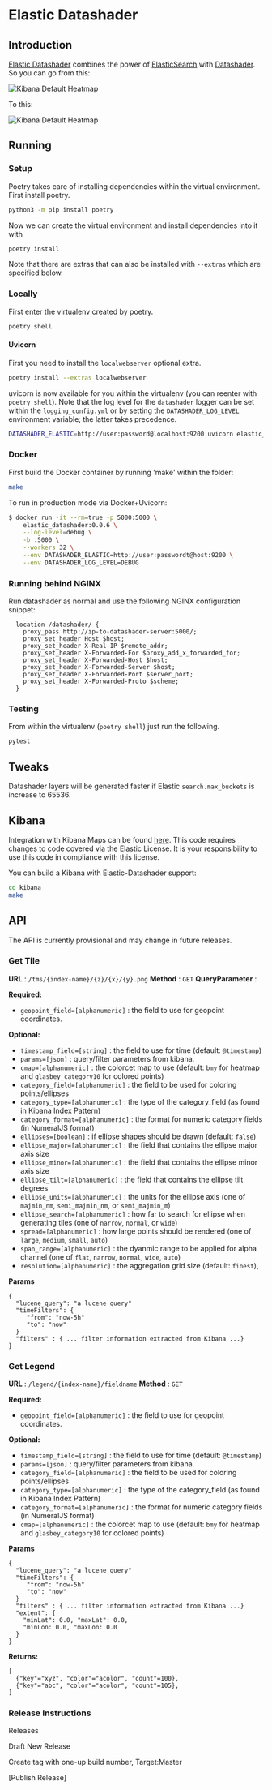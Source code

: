 # Elastic Datashader

## Introduction

[Elastic Datashader](https://github.com/spectriclabs/elastic_datashader) combines
the power of [ElasticSearch](www.elastic.co) with [Datashader](https://datashader.org/).
So you can go from this:

![Kibana Default Heatmap](doc/img/elastic_heatmap.png)

To this:

![Kibana Default Heatmap](doc/img/datashader_heatmap.png)

## Running

### Setup
Poetry takes care of installing dependencies within the virtual environment.  First install poetry.

```sh
python3 -m pip install poetry
```

Now we can create the virtual environment and install dependencies into it with

```sh
poetry install
```

Note that there are extras that can also be installed with `--extras` which are specified below.

### Locally

First enter the virtualenv created by poetry.


```sh
poetry shell
```

#### Uvicorn
First you need to install the `localwebserver` optional extra.

```sh
poetry install --extras localwebserver
```

uvicorn is now available for you within the virtualenv (you can reenter with `poetry shell`).  Note that the log level for the `datashader` logger can be set within the `logging_config.yml` or by setting the `DATASHADER_LOG_LEVEL` environment variable; the latter takes precedence.

```sh
DATASHADER_ELASTIC=http://user:password@localhost:9200 uvicorn elastic_datashader:app --reload --port 6002 --log-config deployment/logging_config.yml 
```

### Docker

First build the Docker container by running 'make' within the folder:

```sh
make
```

To run in production mode via Docker+Uvicorn:

```sh
$ docker run -it --rm=true -p 5000:5000 \
    elastic_datashader:0.0.6 \
    --log-level=debug \
    -b :5000 \
    --workers 32 \
    --env DATASHADER_ELASTIC=http://user:passwordt@host:9200 \
    --env DATASHADER_LOG_LEVEL=DEBUG
```

### Running behind NGINX

Run datashader as normal and use the following NGINX configuration snippet:

```
  location /datashader/ {
    proxy_pass http://ip-to-datashader-server:5000/;
    proxy_set_header Host $host;
    proxy_set_header X-Real-IP $remote_addr;
    proxy_set_header X-Forwarded-For $proxy_add_x_forwarded_for;
    proxy_set_header X-Forwarded-Host $host;
    proxy_set_header X-Forwarded-Server $host;
    proxy_set_header X-Forwarded-Port $server_port;
    proxy_set_header X-Forwarded-Proto $scheme;
  }
```

### Testing
From within the virtualenv (`poetry shell`) just run the following.

```sh
pytest
```

## Tweaks

Datashader layers will be generated faster if Elastic `search.max_buckets` is increase to 65536.

## Kibana

Integration with Kibana Maps can be found [here](https://github.com/spectriclabs/kibana/tree/feat-datashader).  This code
requires changes to code covered via the Elastic License.  It is your responsibility to use this code in compliance with this license.

You can build a Kibana with Elastic-Datashader support:

```sh
cd kibana
make
```

## API

The API is currently provisional and may change in future releases.

### Get Tile

**URL** : `/tms/{index-name}/{z}/{x}/{y}.png`
**Method** : `GET`
**QueryParameter** :

**Required:**

* `geopoint_field=[alphanumeric]` : the field to use for geopoint coordinates.

**Optional:**

* `timestamp_field=[string]` : the field to use for time (default: `@timestamp`)
* `params=[json]` : query/filter parameters from kibana.
* `cmap=[alphanumeric]` : the colorcet map to use (default: `bmy` for heatmap and `glasbey_category10` for colored points)
* `category_field=[alphanumeric]` : the field to be used for coloring points/ellipses
* `category_type=[alphanumeric]` : the type of the category_field (as found in Kibana Index Pattern)
* `category_format=[alphanumeric]` : the format for numeric category fields (in NumeralJS format)
* `ellipses=[boolean]` : if ellipse shapes should be drawn (default: `false`)
* `ellipse_major=[alphanumeric]` : the field that contains the ellipse major axis size
* `ellipse_minor=[alphanumeric]` : the field that contains the ellipse minor axis size
* `ellipse_tilt=[alphanumeric]` : the field that contains the ellipse tilt degrees
* `ellipse_units=[alphanumeric]` : the units for the ellipse axis (one of `majmin_nm`, `semi_majmin_nm`, or `semi_majmin_m`)
* `ellipse_search=[alphanumeric]` : how far to search for ellipse when generating tiles (one of `narrow`, `normal`, or `wide`)
* `spread=[alphanumeric]` : how large points should be rendered (one of `large`, `medium`, `small`, `auto`)
* `span_range=[alphanumeric]` : the dyanmic range to be applied for alpha channel (one of `flat`, `narrow`, `normal`, `wide`, `auto`)
* `resolution=[alphanumeric]` : the aggregation grid size (default: `finest`),

**Params**

```
{
  "lucene_query": "a lucene query"
  "timeFilters": {
     "from": "now-5h"
     "to": "now"
  }
  "filters" : { ... filter information extracted from Kibana ...}
}
```

### Get Legend

**URL** : `/legend/{index-name}/fieldname`
**Method** : `GET`

**Required:**

* `geopoint_field=[alphanumeric]` : the field to use for geopoint coordinates.

**Optional:**

* `timestamp_field=[string]` : the field to use for time (default: `@timestamp`)
* `params=[json]` : query/filter parameters from kibana.
* `category_field=[alphanumeric]` : the field to be used for coloring points/ellipses
* `category_type=[alphanumeric]` : the type of the category_field (as found in Kibana Index Pattern)
* `category_format=[alphanumeric]` : the format for numeric category fields (in NumeralJS format)
* `cmap=[alphanumeric]` : the colorcet map to use (default: `bmy` for heatmap and `glasbey_category10` for colored points)

**Params**

```
{
  "lucene_query": "a lucene query"
  "timeFilters": {
     "from": "now-5h"
     "to": "now"
  }
  "filters" : { ... filter information extracted from Kibana ...}
  "extent": {
    "minLat": 0.0, "maxLat": 0.0,
    "minLon: 0.0, "maxLon: 0.0
  }
}
```

**Returns:**

```
[
  {"key"="xyz", "color"="acolor", "count"=100},
  {"key"="abc", "color"="acolor", "count"=105},
]
```

### Release Instructions

Releases

Draft New Release

Create tag with one-up build number, Target:Master

[Publish Release]
